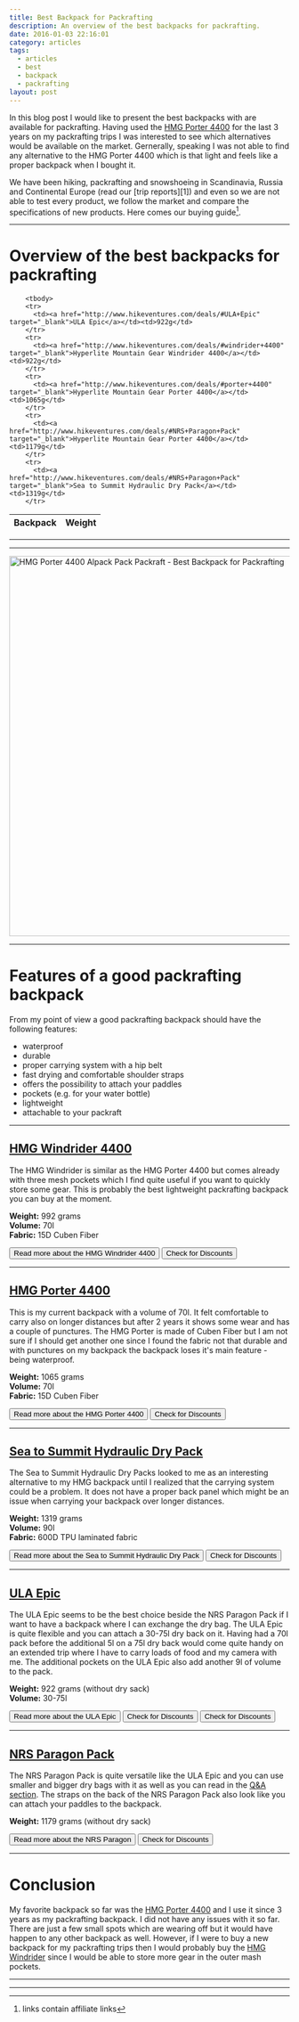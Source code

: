 ```yaml
---
title: Best Backpack for Packrafting
description: An overview of the best backpacks for packrafting.
date: 2016-01-03 22:16:01
category: articles
tags:
  - articles
  - best
  - backpack
  - packrafting
layout: post
---
```

In this blog post I would like to present the best backpacks with are available for packrafting. Having used the [HMG Porter 4400](https://www.hyperlitemountaingear.com/4400-porter.html)  for the last 3 years on my packrafting trips I was interested to see which alternatives would be available on the market. Gernerally, speaking I was not able to find any alternative to the HMG Porter 4400 which is that light and feels like a proper backpack when I bought it.

We have been hiking, packrafting and snowshoeing in Scandinavia, Russia and Continental Europe (read our [trip reports][1]) and even so we are not able to test every product, we follow the market and compare the specifications of new products. Here comes our buying guide[^1].

---

# Overview of the best backpacks for packrafting

<div class="table-responsive">
<table class="table table-hover table-bordered list_items">
        <thead>
             <tr>
                <th>Backpack</th><th>Weight</th>
             </tr>
        </thead>

        <tbody>
        <tr>
          <td><a href="http://www.hikeventures.com/deals/#ULA+Epic" target="_blank">ULA Epic</a></td><td>922g</td>
        </tr>
        <tr>
          <td><a href="http://www.hikeventures.com/deals/#windrider+4400" target="_blank">Hyperlite Mountain Gear Windrider 4400</a></td><td>922g</td>
        </tr>
        <tr>
          <td><a href="http://www.hikeventures.com/deals/#porter+4400" target="_blank">Hyperlite Mountain Gear Porter 4400</a></td><td>1065g</td>
        </tr>
        <tr>
          <td><a href="http://www.hikeventures.com/deals/#NRS+Paragon+Pack" target="_blank">Hyperlite Mountain Gear Porter 4400</a></td><td>1179g</td>
        </tr>
        <tr>
          <td><a href="http://www.hikeventures.com/deals/#NRS+Paragon+Pack" target="_blank">Sea to Summit Hydraulic Dry Pack</a></td><td>1319g</td>
        </tr>
</tbody>
</table>
</div>

<!--more-->

<hr>
<script type="text/javascript" src="//www.avantlink.com/link.php?ml=569971&amp;p=125311&amp;pw=150351&amp;ctc=post banner&amp;open=_blank"></script>
<hr>

<a href="https://www.flickr.com/photos/90204224@N07/13979508784" title="The best backpack for packrafting"><img src="https://c2.staticflickr.com/8/7211/13979508784_43bee1910b_b.jpg" width="1024" height="683" alt="HMG Porter 4400 Alpack Pack Packraft - Best Backpack for Packrafting"></a>

<!--more-->

---

# Features of a good packrafting backpack

From my point of view a good packrafting backpack should have the following features:

* waterproof
* durable
* proper carrying system with a hip belt
* fast drying and comfortable shoulder straps
* offers the possibility to attach your paddles
* pockets (e.g. for your water bottle)
* lightweight
* attachable to your packraft

---

## [HMG Windrider 4400](https://www.hyperlitemountaingear.com/4400-windrider.html)
The HMG Windrider is similar as the HMG Porter 4400 but comes already with three mesh pockets which I find quite useful if you want to quickly store some gear. This is probably the best lightweight packrafting backpack you can buy at the moment.

**Weight:** 992 grams  
**Volume:** 70l  
**Fabric:** 15D Cuben Fiber  

<a href="https://www.hyperlitemountaingear.com/4400-windrider.html"><button type="button" class="btn btn-danger">Read more about the HMG Windrider 4400</button></a>  <a href="/deals/#windrider+4400" target="_blank"><button type="button" class="btn btn-warning">Check for Discounts</button></a>

---

## [HMG Porter 4400](https://www.hyperlitemountaingear.com/4400-porter.html)
This is my current backpack with a volume of 70l. It felt comfortable to carry also on longer distances but after 2 years it shows some wear and has a couple of punctures. The HMG Porter is made of Cuben Fiber but I am not sure if I should get another one since I found the fabric not that durable and with punctures on my backpack the backpack loses it's main feature - being waterproof.

**Weight:** 1065 grams  
**Volume:** 70l  
**Fabric:** 15D Cuben Fiber

<a href="https://www.hyperlitemountaingear.com/4400-porter.html"><button type="button" class="btn btn-danger">Read more about the HMG Porter 4400</button></a>  <a href="/deals/#Porter+4400" target="_blank"><button type="button" class="btn btn-warning">Check for Discounts</button></a>

---

## [Sea to Summit Hydraulic Dry Pack](http://www.backcountry.com/sea-to-summit-hydraulic-dry-pack)
The Sea to Summit Hydraulic Dry Packs looked to me as an interesting alternative to my HMG backpack until I realized that the carrying system could be a problem. It does not have a proper back panel which might be an issue when carrying your backpack over longer distances.

**Weight:** 1319 grams  
**Volume:** 90l  
**Fabric:** 600D TPU laminated fabric

<a href="http://www.backcountry.com/sea-to-summit-hydraulic-dry-pack"><button type="button" class="btn btn-danger">Read more about the Sea to Summit Hydraulic Dry Pack</button></a>  <a href="/deals/#Sea+to+summit+hydraulic+dry+pack" target="_blank"><button type="button" class="btn btn-warning">Check for Discounts</button></a>

---

## [ULA Epic](http://www.ula-equipment.com/product_p/epic.htm?avad=150351_eb5dd49b)
The ULA Epic seems to be the best choice beside the NRS Paragon Pack if I want to have a backpack where I can exchange the dry bag. The ULA Epic is quite flexible and you can attach a 30-75l dry back on it. Having had a 70l pack before the additional 5l on a 75l dry back would come quite handy on an extended trip where I have to carry loads of food and my camera with me. The additional pockets on the ULA Epic also add another 9l of volume to the pack.

**Weight:** 922 grams (without dry sack)  
**Volume:** 30-75l  

<a href="http://www.ula-equipment.com/product_p/epic.htm?avad=150351_eb5dd49b"><button type="button" class="btn btn-danger">Read more about the ULA Epic</button></a>  <a href="/deals/"><button type="button" class="btn btn-warning" target="_blank">Check for Discounts</button></a> <a href="/deals/#ula+epic" target="_blank"><button type="button" class="btn btn-warning">Check for Discounts</button></a>

---

## [NRS Paragon Pack](http://www.moosejaw.com/moosejaw/shop/product_NRS-Paragon-Pack_10275460_10208_10000001_-1_)
The NRS Paragon Pack is quite versatile like the ULA Epic and you can use smaller and bigger dry bags with it as well as you can read in the [Q&A section](http://www.nrs.com/product/2933/nrs-paragon-pack2 "NRS Paragon Pack"). The straps on the back of the NRS Paragon Pack also look like you can attach your paddles to the backpack.

**Weight:** 1179 grams (without dry sack)

<a href="http://www.moosejaw.com/moosejaw/shop/product_NRS-Paragon-Pack_10275460_10208_10000001_-1_"><button type="button" class="btn btn-danger">Read more about the  NRS Paragon</button></a> <a href="/deals/#nrs+paragon+pack" target="_blank"><button type="button" class="btn btn-warning">Check for Discounts</button></a>

---

# Conclusion
My favorite backpack so far was the [HMG Porter 4400](https://www.hyperlitemountaingear.com/4400-porter.html) and I use it since 3 years as my packrafting backpack. I did not have any issues with it so far. There are just a few small spots which are wearing off but it would have happen to any other backpack as well. However, if I were to buy a new backpack for my packrafting trips then I would probably buy the [HMG Windrider](https://www.hyperlitemountaingear.com/4400-windrider.html) since I would be able to store more gear in the outer mash pockets.

---

<script type="text/javascript">
amzn_assoc_placement = "adunit0";
amzn_assoc_search_bar = "true";
amzn_assoc_tracking_id = "hikeve-20";
amzn_assoc_search_bar_position = "top";
amzn_assoc_ad_mode = "search";
amzn_assoc_ad_type = "smart";
amzn_assoc_marketplace = "amazon";
amzn_assoc_region = "US";
amzn_assoc_title = "Search Results from Amazon";
amzn_assoc_default_search_phrase = "Sea to Summit Dry Bag";
amzn_assoc_default_category = "All";
amzn_assoc_linkid = "fe2ca885eb0a92983eabcb7e7751d0ef";
</script>
<script src="//z-na.amazon-adsystem.com/widgets/onejs?MarketPlace=US"></script>

---

[^1]:	links contain affiliate links
